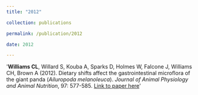 ```yaml
---
title: "2012"

collection: publications

permalink: /publication/2012

date: 2012

---
```

'<b>Williams CL</b>, Willard S, Kouba A, Sparks D, Holmes W, Falcone J, Williams CH, Brown A (2012). Dietary shifts affect the gastrointestinal microflora of the giant panda (<i>Ailuropoda melanoleuca</i>). <i>Journal of Animal Physiology and Animal Nutrition</i>, 97: 577-585. [Link to paper here](https://doi.org/10.1111/j.1439-0396.2012.01299.x)'



